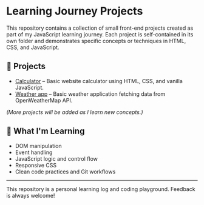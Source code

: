 # Learning Journey Projects

This repository contains a collection of small front-end projects created as part of my JavaScript learning journey. Each project is self-contained in its own folder and demonstrates specific concepts or techniques in HTML, CSS, and JavaScript.

## 📂 Projects

- [Calculator](./calculator) – Basic website calculator using HTML, CSS, and vanilla JavaScript.
- [Weather app](./weather-app) – Basic weather application fetching data from OpenWeatherMap API.

*(More projects will be added as I learn new concepts.)*

## 🧠 What I'm Learning

- DOM manipulation
- Event handling
- JavaScript logic and control flow
- Responsive CSS
- Clean code practices and Git workflows

---

This repository is a personal learning log and coding playground. Feedback is always welcome!

